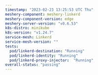 ```yaml
---
timestamp: "2023-02-23 13:25:53 UTC Thu"
meshery-component: meshery-linkerd
meshery-component-version: edge
meshery-server-version: "v0.6.53"
k8s-distro: minikube
k8s-version: "v1.24.7"
service-mesh: Linkerd
service-mesh-version: ""
tests:
  pod/linkerd-destination: "Running"
  pod/linkerd-identity: "Running"
  pod/linkerd-proxy-injector:  "Running"
overall-status: "passing"
---
```

